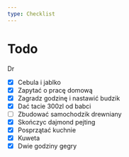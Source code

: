 ```yaml
---
type: Checklist
---
```


# Todo

Dr
- [x] Cebula i jablko
- [x] Zapytać o pracę domową
- [x] Zagradz godzinę i nastawić budzik
- [x] Dać tacie 300zl od babci
- [ ] Zbudować samochodzik drewniany
- [x] Skończyc dajmond pejting
- [x] Posprzątać kuchnie
- [x] Kuweta
- [x] Dwie godziny gegry
